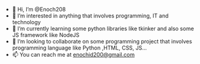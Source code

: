 - 👋 Hi, I’m @Enoch208
- 👀 I’m interested in anything that involves programming, IT and technology
- 🌱 I’m currently learning some python libraries like tkinker and also some JS framework like NodeJS
- 💞️ I’m looking to collaborate on some programming project that involves programming language like Python ,HTML, CSS, JS...
- 📫 You can reach me at enochid200@gmail.com

<!---
Enoch208/Enoch208 is a ✨ special ✨ repository because its `README.md` (this file) appears on your GitHub profile.
You can click the Preview link to take a look at your changes.
--->
